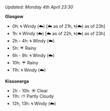 *Updated: Monday 4th April 23:30*

**Glasgow**

* 0h: :cyclone: Windy (:cloud:) [:cloud: as of 21h, :cyclone:(:cloud:) as of 23h]
* 1h: :cyclone: Windy (:cloud:) [:cloud: as of 22h, :cyclone:(:cloud:) as of 23h]
* 2h - 4h: :cyclone: Windy (:cloud:)
* 5h: :umbrella: Rainy
* 6h - 9h: :cyclone: Windy (:cloud:)
* 10h: :umbrella: Rainy
* 11h: :cyclone: Windy (:cloud:)

**Kissonerga**

* 2h - 10h: :sunny: Clear
* 11h: :partly_sunny: Partly Cloudy
* 12h, 13h: :cyclone: Windy (:cloud:)
